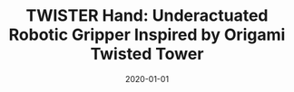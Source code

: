 ---
title: "TWISTER Hand: Underactuated Robotic Gripper Inspired by Origami Twisted Tower"
collection: publications
category: manuscripts
permalink: /publication/2020_tro
excerpt: ''
date: 2020-01-01
venue: 'IEEE Transactions on Robotics (T-RO)'
paperurl: https://ieeexplore.ieee.org/document/8949550
citation: 'Lee, K., <b>Wang, Y.</b> and Zheng, C. (2020). &quot;TWISTER Hand: Underactuated Robotic Gripper Inspired by Origami Twisted Tower.&quot; <i>IEEE Transactions on Robotics (T-RO)</i>.'
---